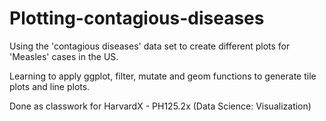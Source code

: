 # Plotting-contagious-diseases
Using the 'contagious diseases' data set to create different plots for 'Measles' cases in the US.

Learning to apply ggplot, filter, mutate and geom functions to generate tile plots and line plots.


Done as classwork for HarvardX - PH125.2x (Data Science: Visualization)
